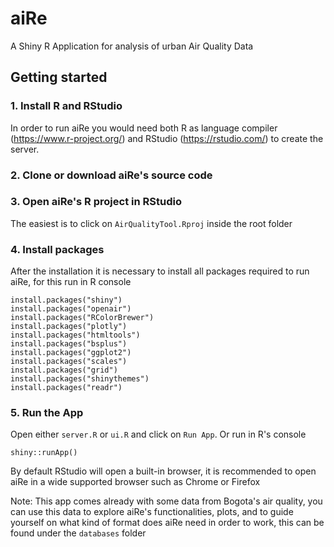 # aiRe
A Shiny R Application for analysis of urban Air Quality Data

## Getting started

### 1. Install R and RStudio

In order to run aiRe you would need both R as language compiler (https://www.r-project.org/)
 and RStudio (https://rstudio.com/) to create the server.

### 2. Clone or download aiRe's source code

### 3. Open aiRe's R project in RStudio

The easiest is to click on `AirQualityTool.Rproj` inside the root folder

### 4. Install packages

After the installation it is necessary to install all packages required to run aiRe, for this run in R console
```
install.packages("shiny")
install.packages("openair")
install.packages("RColorBrewer")
install.packages("plotly")
install.packages("htmltools")
install.packages("bsplus")
install.packages("ggplot2")
install.packages("scales")
install.packages("grid")
install.packages("shinythemes")
install.packages("readr")
```

### 5. Run the App

Open either `server.R` or `ui.R` and click on `Run App`. Or run in R's console
```
shiny::runApp()
```
By default RStudio will open a built-in browser, it is recommended to open aiRe in a wide supported browser such as Chrome or Firefox

Note: This app comes already with some data from Bogota's air quality, you can use this
data to explore aiRe's functionalities, plots, and to guide yourself on what kind
 of format does aiRe need in order to work, this can be found under
  the `databases` folder

